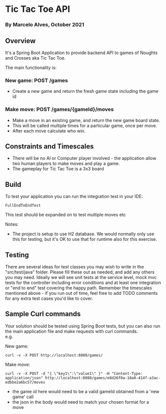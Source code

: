 
# Tic Tac Toe API
### By Marcelo Alves, October 2021

## Overview
It's a Spring Boot Application to provide backend API to games of Noughts and Crosses aka Tic Tac Toe.  

The main functionality is:

### New game: 	POST /games

- Create a new game and return the fresh game state including the game id

### Make move:  POST /games/{gameId}/moves  
- Make a move in an existing game, and return the new game board state.    
- This will be called multiple times for a particular game, once per move.  
- After each move calculate who win.

## Constraints and Timescales
- There will be no AI or Computer player involved - the application allow two human players to make moves and play a game.
- The gameplay for Tic Tac Toe is a 3x3 board  

## Build

To test your application you can run the integration test in your IDE:
    
    FullEndToEndTest

This test should be expanded on to test multiple moves etc

Notes:
- The project is setup to use H2 database. We would normally only use this for testing, but it's OK to use that for runtime also for this exercise. 

## Testing
There are several ideas for test classes you may wish to write in the "src/test/java" folder.
Please fill these out as needed, and add any others you may need.
Ideally we will see unit tests at the service level, mock mvc tests for the controller including error conditions and at least one integration or "end to end" test covering the happy path.
Remember the timescales mentioned above - if you run out of time, feel free to add TODO comments for any extra test cases you'd like to cover.


## Sample Curl commands

Your solution should be tested using Spring Boot tests, but you can also run the main application file and make requests with curl commands.  
e.g.

New game:
  
    curl -v -X POST http://localhost:8080/games/

Make move:  

    curl -v -X POST -d "{ \"key1\":\"value1\" }" -H "Content-Type: application/json" http://localhost:8080/games/e8d26f0a-18a0-414f-a3ac-edbbe2a6bc57/moves

- the game id here would need to be a valid gameId obtained from a 'new game' call
- the json in the body would need to match your chosen format for a move


